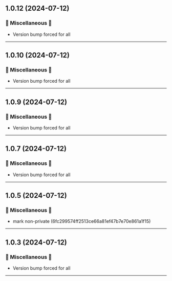 ## 1.0.12 (2024-07-12)

### 🔀 Miscellaneous 🔀

- Version bump forced for all

---

## 1.0.10 (2024-07-12)

### 🔀 Miscellaneous 🔀

- Version bump forced for all

---

## 1.0.9 (2024-07-12)

### 🔀 Miscellaneous 🔀

- Version bump forced for all

---

## 1.0.7 (2024-07-12)

### 🔀 Miscellaneous 🔀

- Version bump forced for all

---

## 1.0.5 (2024-07-12)

### 🔀 Miscellaneous 🔀

- mark non-private (6fc299574ff2513ce66a81ef47b7e70e861a1f15)

---

## 1.0.3 (2024-07-12)

### 🔀 Miscellaneous 🔀

- Version bump forced for all

---

